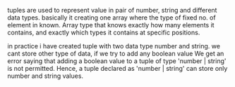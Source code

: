 tuples are used to represent value in pair of number, string and different data types.
basically it creating one array where the type of fixed no. of element in known.
Array type that knows exactly how many elements it contains, and exactly which types it contains at specific positions.

in practice i have created tuple with two data type number and string.
we cant store other type of data, if we try to add any boolean value
We get an error saying that adding a boolean value to a tuple of type 'number | string' is not permitted. Hence, a tuple declared as 'number | string' can store only number and string values.